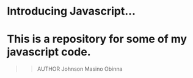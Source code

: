 # Introducing Javascript...
# This is a repository for some of my javascript code.

>>AUTHOR
Johnson Masino Obinna
